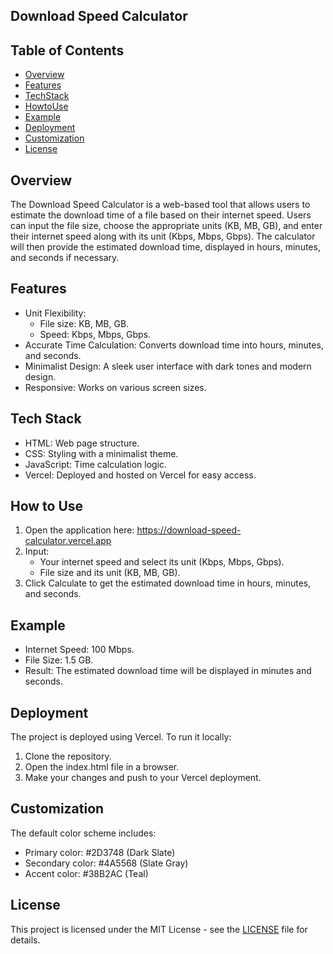 ## Download Speed Calculator

## Table of Contents
- [Overview](#Overview)
- [Features](#Features)
- [TechStack](#TechStack)
- [HowtoUse](#HowtoUse)
- [Example](#Example)
- [Deployment](#Deployment)
- [Customization](#Customization)
- [License](#license)

## Overview
The Download Speed Calculator is a web-based tool that allows users to estimate the download time of a file based on their internet speed. Users can input the file size, choose the appropriate units (KB, MB, GB), and enter their internet speed along with its unit (Kbps, Mbps, Gbps). The calculator will then provide the estimated download time, displayed in hours, minutes, and seconds if necessary.

## Features
- Unit Flexibility: 
  - File size: KB, MB, GB.
  - Speed: Kbps, Mbps, Gbps.
- Accurate Time Calculation: Converts download time into hours, minutes, and seconds.
- Minimalist Design: A sleek user interface with dark tones and modern design.
- Responsive: Works on various screen sizes.

## Tech Stack
- HTML: Web page structure.
- CSS: Styling with a minimalist theme.
- JavaScript: Time calculation logic.
- Vercel: Deployed and hosted on Vercel for easy access.

## How to Use
1. Open the application here: https://download-speed-calculator.vercel.app
2. Input:
   - Your internet speed and select its unit (Kbps, Mbps, Gbps).
   - File size and its unit (KB, MB, GB).
3. Click Calculate to get the estimated download time in hours, minutes, and seconds.

## Example
- Internet Speed: 100 Mbps.
- File Size: 1.5 GB.
- Result: The estimated download time will be displayed in minutes and seconds.

## Deployment
The project is deployed using Vercel. To run it locally:
1. Clone the repository.
2. Open the index.html file in a browser.
3. Make your changes and push to your Vercel deployment.

## Customization
The default color scheme includes:
- Primary color: #2D3748 (Dark Slate)
- Secondary color: #4A5568 (Slate Gray)
- Accent color: #38B2AC (Teal)

## License

This project is licensed under the MIT License - see the [LICENSE](LICENSE) file for details.
